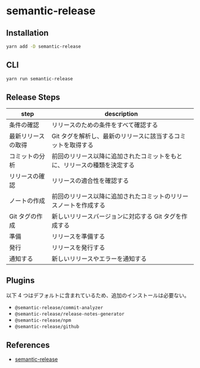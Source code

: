 # semantic-release

## Installation

```bash
yarn add -D semantic-release
```

## CLI

```bash
yarn run semantic-release
```

## Release Steps

| step               | description                                                              |
| ------------------ | ------------------------------------------------------------------------ |
| 条件の確認         | リリースのための条件をすべて確認する                                     |
| 最新リリースの取得 | Git タグを解析し、最新のリリースに該当するコミットを取得する             |
| コミットの分析     | 前回のリリース以降に追加されたコミットをもとに、リリースの種類を決定する |
| リリースの確認     | リリースの適合性を確認する                                               |
| ノートの作成       | 前回のリリース以降に追加されたコミットのリリースノートを作成する         |
| Git タグの作成     | 新しいリリースバージョンに対応する Git タグを作成する                    |
| 準備               | リリースを準備する                                                       |
| 発行               | リリースを発行する                                                       |
| 通知する           | 新しいリリースやエラーを通知する                                         |

## Plugins

以下 4 つはデフォルトに含まれているため、追加のインストールは必要ない。

- `@semantic-release/commit-analyzer`
- `@semantic-release/release-notes-generator`
- `@semantic-release/npm`
- `@semantic-release/github`

## References

- [semantic-release](https://semantic-release.gitbook.io/semantic-release/)
